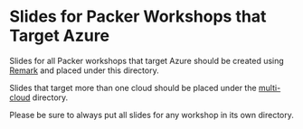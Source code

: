# Slides for Packer Workshops that Target Azure
Slides for all Packer workshops that target Azure should be created using [Remark](https://remarkjs.com) and placed under this directory.

Slides that target more than one cloud should be placed under the [multi-cloud](../multi-cloud) directory.

Please be sure to always put all slides for any workshop in its own directory.

